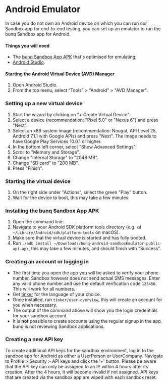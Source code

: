 # Android Emulator

In case you do not own an Android device on which you can run our Sandbox app for end-to-end testing, you can set up an emulator to run the bunq Sandbox app for Android.

#### Things you will need

* The [bunq Sandbox App APK](https://appstore.bunq.com/api/android/builds/bunq-android-sandbox-master.apk) that's optimised for emulating;
* [Android Studio](https://developer.android.com/studio/index.html).

#### Starting the Android Virtual Device \(AVD\) Manager

1. Open Android Studio.
2. From the top menu, select “Tools” &gt; "Android" &gt; "AVD Manager".

### Setting up a new virtual device

1. Start the wizard by clicking on "+ Create Virtual Device".
2. Select a device \(recommendation: "Pixel 5.0" or "Nexus 6"\) and press "Next".
3. Select an x86 system image \(recommendation: Nougat, API Level 25, Android 7.1.1 with Google APIs\) and press "Next". The image needs to have Google Play Services 10.0.1 or higher.
4. In the bottom left corner, select "Show Advanced Settings".
5. Scroll to "Memory and Storage".
6. Change "Internal Storage" to "2048 MB".
7. Change "SD card" to "200 MB".
8. Press "Finish".

### Starting the virtual device

1. On the right side under "Actions", select the green "Play" button.
2. Wait for the device to boot, this may take a few minutes.

### Installing the bunq Sandbox App APK

1. Open the command line.
2. Navigate to your Android SDK platform tools directory \(e.g. `cd ~/Library/Android/sdk/platform-tools` on macOS\).
3. Make sure that the virtual device is started and has fully booted.
4. Run `./adb install ~/Downloads/bunq-android-sandboxEmulator-public-api.apk`, this may take a few minutes, and should finish with "Success".

### Creating an account or logging in

* The first time you open the app you will be asked to verify your phone number. Sandbox however does not send actual SMS messages. Enter any valid phone number and use the default verification code `123456`. This will work for all numbers.
* Get [tinker](https://bunq.com/api/) for the language of your choice.
* Once installed, run `tinker/user-overview`, this will create an account for you when necessary.
* The output of the command above will show you the login credentials for your sandbox account.
* It is **not** possible to create accounts using the regular signup in the app, bunq is not reviewing Sandbox applications.

### Creating a new API key

To create additional API keys for the sandbox environment, log in to the sandbox app for Android as either a UserPerson or UserCompany. Navigate to Profile &gt; Security &gt; API keys and click the '+' button. Please be aware that the API key can only be assigned to an IP within 4 hours after its creation. After the 4 hours, it will become invalid if not assigned. API keys that are created via the sandbox app are wiped with each sandbox reset.

